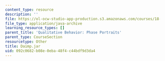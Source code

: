 ```yaml
---
content_type: resource
description: ''
file: https://ol-ocw-studio-app-production.s3.amazonaws.com/courses/18-03sc-differential-equations-fall-2011/092c0682b08e0eba48f4c44bdf9d3da4_Daimp.jar
file_type: application/java-archive
learning_resource_types: []
parent_title: 'Qualitative Behavior: Phase Portraits'
parent_type: CourseSection
resourcetype: Other
title: Daimp.jar
uid: 092c0682-b08e-0eba-48f4-c44bdf9d3da4
---
```

